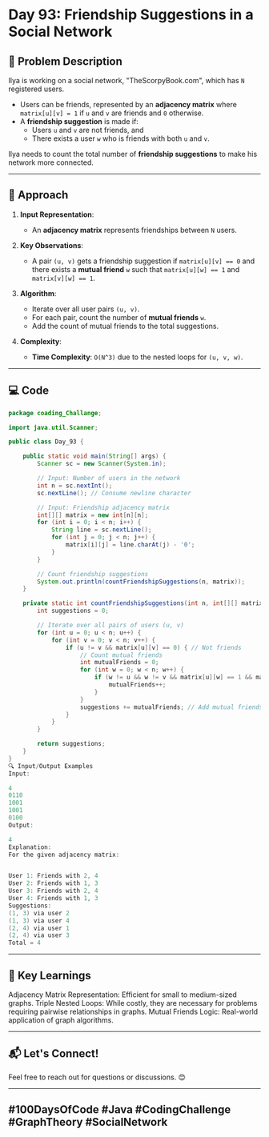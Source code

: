 # Day 93: Friendship Suggestions in a Social Network

## 📝 Problem Description

Ilya is working on a social network, "TheScorpyBook.com", which has `N` registered users.  
- Users can be friends, represented by an **adjacency matrix** where `matrix[u][v] = 1` if `u` and `v` are friends and `0` otherwise.  
- A **friendship suggestion** is made if:
  - Users `u` and `v` are not friends, and
  - There exists a user `w` who is friends with both `u` and `v`.  

Ilya needs to count the total number of **friendship suggestions** to make his network more connected.

---

## 🚀 Approach

1. **Input Representation**:
   - An **adjacency matrix** represents friendships between `N` users.

2. **Key Observations**:
   - A pair `(u, v)` gets a friendship suggestion if `matrix[u][v] == 0` and there exists a **mutual friend** `w` such that `matrix[u][w] == 1` and `matrix[v][w] == 1`.

3. **Algorithm**:
   - Iterate over all user pairs `(u, v)`.
   - For each pair, count the number of **mutual friends** `w`.
   - Add the count of mutual friends to the total suggestions.

4. **Complexity**:
   - **Time Complexity**: `O(N^3)` due to the nested loops for `(u, v, w)`.

---

## 💻 Code

```java
package coading_Challange;

import java.util.Scanner;

public class Day_93 {

    public static void main(String[] args) {
        Scanner sc = new Scanner(System.in);

        // Input: Number of users in the network
        int n = sc.nextInt();
        sc.nextLine(); // Consume newline character

        // Input: Friendship adjacency matrix
        int[][] matrix = new int[n][n];
        for (int i = 0; i < n; i++) {
            String line = sc.nextLine();
            for (int j = 0; j < n; j++) {
                matrix[i][j] = line.charAt(j) - '0';
            }
        }

        // Count friendship suggestions
        System.out.println(countFriendshipSuggestions(n, matrix));
    }

    private static int countFriendshipSuggestions(int n, int[][] matrix) {
        int suggestions = 0;

        // Iterate over all pairs of users (u, v)
        for (int u = 0; u < n; u++) {
            for (int v = 0; v < n; v++) {
                if (u != v && matrix[u][v] == 0) { // Not friends
                    // Count mutual friends
                    int mutualFriends = 0;
                    for (int w = 0; w < n; w++) {
                        if (w != u && w != v && matrix[u][w] == 1 && matrix[v][w] == 1) {
                            mutualFriends++;
                        }
                    }
                    suggestions += mutualFriends; // Add mutual friends for this pair
                }
            }
        }

        return suggestions;
    }
}
🔍 Input/Output Examples
Input:

4
0110
1001
1001
0100
Output:

4
Explanation:
For the given adjacency matrix:


User 1: Friends with 2, 4  
User 2: Friends with 1, 3  
User 3: Friends with 2, 4  
User 4: Friends with 1, 3  
Suggestions:
(1, 3) via user 2
(1, 3) via user 4
(2, 4) via user 1
(2, 4) via user 3
Total = 4
```
---
## 🧠 Key Learnings
Adjacency Matrix Representation:
Efficient for small to medium-sized graphs.
Triple Nested Loops:
While costly, they are necessary for problems requiring pairwise relationships in graphs.
Mutual Friends Logic:
Real-world application of graph algorithms.

---
## 📬 Let's Connect!
Feel free to reach out for questions or discussions. 😊

---
## #100DaysOfCode #Java #CodingChallenge #GraphTheory #SocialNetwork
